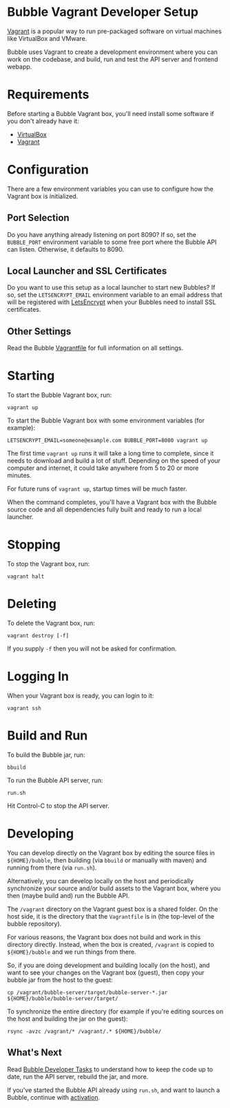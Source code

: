 Bubble Vagrant Developer Setup
==============================
[Vagrant](https://www.vagrantup.com/) is a popular way to run pre-packaged software on virtual machines
like VirtualBox and VMware.

Bubble uses Vagrant to create a development environment where you can work on the codebase, and build,
run and test the API server and frontend webapp.

# Requirements
Before starting a Bubble Vagrant box, you'll need install some software if you don't already have it:

 * [VirtualBox](https://www.virtualbox.org/)
 * [Vagrant](https://www.vagrantup.com/)

# Configuration
There are a few environment variables you can use to configure how the Vagrant box is initialized.

## Port Selection
Do you have anything already listening on port 8090? If so, set the `BUBBLE_PORT` environment
variable to some free port where the Bubble API can listen. Otherwise, it defaults to 8090.

## Local Launcher and SSL Certificates
Do you want to use this setup as a local launcher to start new Bubbles? If so, set
the `LETSENCRYPT_EMAIL` environment variable to an email address that will be registered with
[LetsEncrypt](https://letsencrypt.org/) when your Bubbles need to install SSL certificates.

## Other Settings
Read the Bubble [Vagrantfile](../Vagrantfile) for full information on all settings.

# Starting
To start the Bubble Vagrant box, run:

```shell script
vagrant up
```

To start the Bubble Vagrant box with some environment variables (for example):

```shell script
LETSENCRYPT_EMAIL=someone@example.com BUBBLE_PORT=8080 vagrant up
```

The first time `vagrant up` runs it will take a long time to complete, since it needs to
download and build a lot of stuff. Depending on the speed of your computer and internet,
it could take anywhere from 5 to 20 or more minutes.

For future runs of `vagrant up`, startup times will be much faster.

When the command completes, you'll have a Vagrant box with the Bubble source code and all
dependencies fully built and ready to run a local launcher.

# Stopping
To stop the Vagrant box, run:

```shell script
vagrant halt
```

# Deleting
To delete the Vagrant box, run:

```shell script
vagrant destroy [-f]
```

If you supply `-f` then you will not be asked for confirmation.

# Logging In
When your Vagrant box is ready, you can login to it:

```shell script
vagrant ssh
```

# Build and Run
To build the Bubble jar, run:
```shell script
bbuild
```

To run the Bubble API server, run:
```shell script
run.sh
```
Hit Control-C to stop the API server.

# Developing
You can develop directly on the Vagrant box by editing the source files in `${HOME}/bubble`, then
building (via `bbuild` or manually with maven) and running from there (via `run.sh`).

Alternatively, you can develop locally on the host and periodically synchronize your source
and/or build assets to the Vagrant box, where you then (maybe build and) run the Bubble API.

The `/vagrant` directory on the Vagrant guest box is a shared folder. On the host side, it 
is the directory that the `Vagrantfile` is in (the top-level of the bubble repository).

For various reasons, the Vagrant box does not build and work in this directory directly. Instead,
when the box is created, `/vagrant` is copied to `${HOME}/bubble` and we run things from there.

So, if you are doing development and building locally (on the host), and want to see
your changes on the Vagrant box (guest), then copy your bubble jar from the host to the guest:

```shell script
cp /vagrant/bubble-server/target/bubble-server-*.jar ${HOME}/bubble/bubble-server/target/
```

To synchronize the entire directory (for example if you're editing sources on
the host and building the jar on the guest):
```shell script
rsync -avzc /vagrant/* /vagrant/.* ${HOME}/bubble/
```

## What's Next
Read [Bubble Developer Tasks](dev_tasks.md) to understand how to keep the code
up to date, run the API server, rebuild the jar, and more.

If you've started the Bubble API already using `run.sh`, and want to launch a Bubble,
continue with [activation](activation.md).
